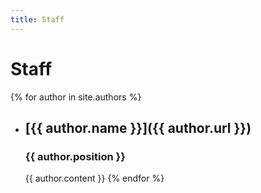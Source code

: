 ```yaml
---
title: Staff
---
```

# Staff

{% for author in site.authors %}
- ## [{{ author.name }}]({{ author.url }})
  
  ### {{ author.position }}

  {{ author.content }}
{% endfor %}